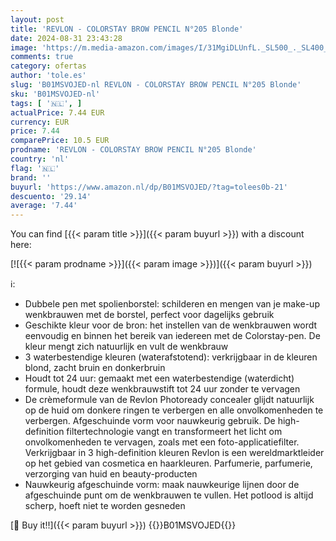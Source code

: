 ```yaml
---
layout: post
title: 'REVLON - COLORSTAY BROW PENCIL N°205 Blonde'
date: 2024-08-31 23:43:28
image: 'https://m.media-amazon.com/images/I/31MgiDLUnfL._SL500_._SL400_.jpg'
comments: true
category: ofertas
author: 'tole.es'
slug: 'B01MSVOJED-nl REVLON - COLORSTAY BROW PENCIL N°205 Blonde'
sku: 'B01MSVOJED-nl'
tags: [ '🇳🇱', ]
actualPrice: 7.44 EUR
currency: EUR
price: 7.44
comparePrice: 10.5 EUR
prodname: 'REVLON - COLORSTAY BROW PENCIL N°205 Blonde'
country: 'nl'
flag: '🇳🇱'
brand: ''
buyurl: 'https://www.amazon.nl/dp/B01MSVOJED/?tag=tolees0b-21'
descuento: '29.14'
average: '7.44'
---
```


You can find [{{< param title >}}]({{< param buyurl >}}) with a discount here:

[![{{< param prodname >}}]({{< param image >}})]({{< param buyurl >}})

ℹ️:

- Dubbele pen met spolienborstel: schilderen en mengen van je make-up wenkbrauwen met de borstel, perfect voor dagelijks gebruik
- Geschikte kleur voor de bron: het instellen van de wenkbrauwen wordt eenvoudig en binnen het bereik van iedereen met de Colorstay-pen. De kleur mengt zich natuurlijk en vult de wenkbrauw
- 3 waterbestendige kleuren (waterafstotend): verkrijgbaar in de kleuren blond, zacht bruin en donkerbruin
- Houdt tot 24 uur: gemaakt met een waterbestendige (waterdicht) formule, houdt deze wenkbrauwstift tot 24 uur zonder te vervagen
- De crèmeformule van de Revlon Photoready concealer glijdt natuurlijk op de huid om donkere ringen te verbergen en alle onvolkomenheden te verbergen. Afgeschuinde vorm voor nauwkeurig gebruik. De high-definition filtertechnologie vangt en transformeert het licht om onvolkomenheden te vervagen, zoals met een foto-applicatiefilter. Verkrijgbaar in 3 high-definition kleuren Revlon is een wereldmarktleider op het gebied van cosmetica en haarkleuren. Parfumerie, parfumerie, verzorging van huid en beauty-producten
- Nauwkeurig afgeschuinde vorm: maak nauwkeurige lijnen door de afgeschuinde punt om de wenkbrauwen te vullen. Het potlood is altijd scherp, hoeft niet te worden gesneden

[🛒 Buy it!!]({{< param buyurl >}})
{{<world>}}B01MSVOJED{{</world>}}

